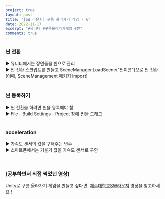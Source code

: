 ```yaml
---
project: true
layout: post
title: "[SW 라운지] 구름 올라가기 게임 - 6"
date: 2022-11-17
excerpt: "#유니티 #구름올라가기게임 #씬"
comments: true
---
```


### 씬 전환 <br>
▶️ 유니티에서는 장면들을 씬으로 관리 <br>
▶️ 씬 전환 스크립트를 만들고 SceneManager.LoadScene("씬이름")으로 씬 전환 (이때, SceneManagement 패키지 import) <br>
<br>
### 씬 등록하기<br>
▶️ 씬 전환을 하려면 씬을 등록해야 함 <br>
▶️ File - Build Settings - Project 창에 씬을 드래그 <br>
<br>
### acceleration <br>
▶️ 가속도 센서의 값을 구해주는 변수 <br>
▶️ 스마트폰에서는 기울기 값을 가속도 센서로 구함 <br>

<br>

### [공부하면서 직접 찍었던 영상]

Unity로 구름 올라가기 게임을 만들고 싶다면, [제주대학교SW라운지](https://www.youtube.com/watch?v=FQY3wF5qQFA&list=PLkb1-AwKYLZYTBmsm5oS0nR3pQDM5sNIv&index=11) 영상을 참고하세요 !

